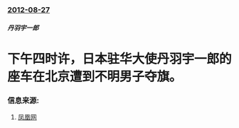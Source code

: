 ### [2012-08-27](/news/2012/08/27/index.md)

##### 丹羽宇一郎
# 下午四时许，日本驻华大使丹羽宇一郎的座车在北京遭到不明男子夺旗。




### 信息来源:

1. [凤凰网](http://news.ifeng.com/world/special/danyuyuyilang/content-3/detail_2012_08/28/17151420_0.shtml)
